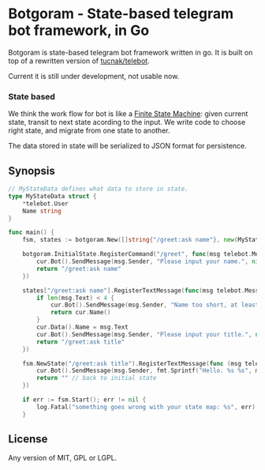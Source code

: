 # Botgoram - State-based telegram bot framework, in Go

Botgoram is state-based telegram bot framework written in go. It is built on top of a rewritten version of [tucnak/telebot](https://github.com/tucnak/telebot).

Current it is still under development, not usable now.

### State based

We think the work flow for bot is like a [Finite State Machine](https://en.wikipedia.org/wiki/Finite-state_machine): given current state, transit to next state acording to the input. We write code to choose right state, and migrate from one state to another.

The data stored in state will be serialized to JSON format for persistence.

## Synopsis

```go
// MyStateData defines what data to store in state.
type MyStateData struct {
	*telebot.User
	Name string
}

func main() {
	fsm, states := botgoram.New([]string{"/greet:ask name"}, new(MyStateData))

    botgoram.InitialState.RegisterCommand("/greet", func(msg telebot.Message, cur botgoram.State) string {
		cur.Bot().SendMessage(msg.Sender, "Please input your name.", nil)
		return "/greet:ask name"
	})

    states["/greet:ask name"].RegisterTextMessage(func(msg telebot.Message, cur botgoram.State) string {
		if len(msg.Text) < 4 {
			cur.Bot().SendMessage(msg.Sender, "Name too short, at least 4 characters.", nil)
			return cur.Name()
		}
		cur.Data().Name = msg.Text
		cur.Bot().SendMessage(msg.Sender, "Please input your title.", nil)
		return "/greet:ask title"
	})

    fsm.NewState("/greet:ask title").RegisterTextMessage(func (msg telebot.Message, cur botgoram.State) string {
		cur.Bot().SendMessage(msg.Sender, fmt.Sprintf("Hello. %s %s", msg.Text, cur.Data.Name), nil)
		return "" // back to initial state
	})

    if err := fsm.Start(); err != nil {
        log.Fatal("something goes wrong with your state map: %s", err)
    }
```

## License

Any version of MIT, GPL or LGPL.
